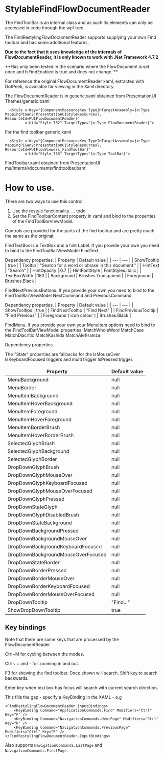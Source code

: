# StylableFindFlowDocumentReader

The FindToolBar is an internal class and as such its elements can only be accessed in code through the wpf tree.

The FindRestylingFlowDocumentReader supports supplying your own Find toolbar and has some additional features.

**Due to the fact that it uses knowledge of the internals of FlowDocumentReader, it is only known to work with .Net Framework 4.7.2**

**Has only been tested in the scenario where the FlowDocument is set once and IsFindEnabled is true and does not change. **

For reference the original FlowDocumentReader xaml, extracted with DotPeek, is available for viewing in the Xaml directory.

The FlowDocumentReader is in generic.xaml obtained from PresentationUI Themes/generic.baml
```
  <Style x:Key="{ComponentResourceKey TypeInTargetAssembly={x:Type MappingPIGen2:PresentationUIStyleResources}, ResourceId=PUIFlowDocumentReader}"
         x:Uid="Style_732" TargetType="{x:Type FlowDocumentReader}">
```
For the find toolbar
generic.xaml
```
  <Style x:Key="{ComponentResourceKey TypeInTargetAssembly={x:Type MappingPIGen2:PresentationUIStyleResources}, ResourceId=PUIFlowViewers_FindToolBar}"
         x:Uid="Style_733" TargetType="{x:Type ToolBar}">
```
FindToolbar.xaml obtained from PresentationUI ms/internal/documents/findtoolbar.baml

# How to use.

There are two ways to use this control.
1. Use the restyle functionality.
... todo
2. Set the FindToolbarContent property in xaml and bind to the properties of the FindToolBarViewModel.

Controls are provided for the parts of the find toolbar and are pretty much the same as the original.

FindTextBox is a TextBox and a hint Label.  If you provide your own you need to bind to the FindToolBarViewModel FindText.

Dependency properties.
| Property | Default value |
| --- | --- |
| ShowTooltip | true |
| Tooltip | "Search for a word or phrase in this document." |
| HintText | "Search" |
| HintOpacity | 0.7 |
| HintFontStyle | FontStyles.Italic |
| TextBoxWidth | 183 |
| Background | Brushes.Transparent |
| Foreground | Brushes.Black |

FindNextPreviousButtons.  If you provide your own you need to bind to the FindToolBarViewModel NextCommand and PreviousCommand.

Dependency properties.
| Property | Default value |
| --- | --- |
| ShowTooltips | true |
| FindNextTooltip | "Find Next" |
| FindPreviousTooltip | "Find Previous" |
| Foreground ( icon colour ) | Brushes.Black |

FindMenu. If you provide your own your MenuItem options need to bind to the FindToolBarViewModel properties:
MatchWholeWord
MatchCase
MatchDiacritic
MatchKashida
MatchAlefHamza

Dependency properties.

The "State" properties are fallbacks for the
IsMouseOver
IsKeyboardFocused
triggers and multi trigger
IsPressed trigger.


| Property | Default value |
| --- | --- |
| MenuBackground | null |
| MenuBorder | null |
| MenuItemBackground | null |
| MenuItemHoverBackground | null |
| MenuItemForeground | null |
| MenuItemHoverForeground | null |
| MenuItemBorderBrush | null |
| MenuItemHoverBorderBrush | null |
| SelectedGlyphBrush | null |
| SelectedGlyphBackground | null |
| SelectedGlyphBorder | null |
| DropDownGlyphBrush | null |
| DropDownGlyphMouseOver | null |
| DropDownGlyphKeyboardFocused | null |
| DropDownGlyphMouseOverFocused | null |
| DropDownGlyphPressed | null |
| DropDownStateGlyph | null |
| DropDownGlyphDisabledBrush | null |
| DropDownStateBackground | null |
| DropDownBackgroundPressed | null |
| DropDownBackgroundMouseOver | null |
| DropDownBackgroundKeyboardFocused | null |
| DropDownBackgroundMouseOverFocused | null |
| DropDownStateBorder | null |
| DropDownBorderPressed | null |
| DropDownBorderMouseOver | null |
| DropDownBorderKeyboardFocused | null |
| DropDownBorderMouseOverFocused | null |
| DropDownTooltip | "Find..." |
| ShowDropDownTooltip | true |


## Key bindings
Note that there are some keys that are processed by the FlowDocumentReader

Ctrl~M for cycling between the modes.

Ctrl~ + and - for zooming in and out.

F3 for showing the find toolbar.  Once shown will search. Shift key to search backwards.

Enter key when text box has focus will search with current search direction.


This fills the gap - specify a KeyBinding in the XAML - e.g
```xaml
<FindRestylingFlowDocumentReader.InputBindings>
    <KeyBinding Command="ApplicationCommands.Find" Modifiers="Ctrl" Key="F" />
    <KeyBinding Command="NavigationCommands.NextPage" Modifiers="Ctrl" Key="N" />
    <KeyBinding Command="NavigationCommands.PreviousPage" Modifiers="Ctrl" Key="P" />
</FindRestylingFlowDocumentReader.InputBindings>
```
Also supports ``NavigationCommands.LastPage`` and ``NavigationCommands.FirstPage``.